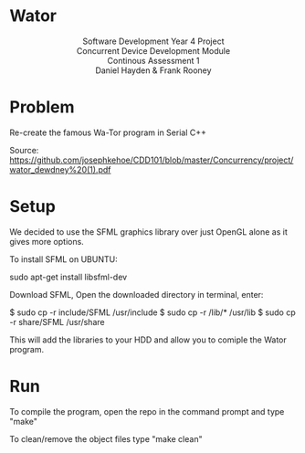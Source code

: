 # Wator
<center>Software Development Year 4 Project<br />
Concurrent Device Development Module<br />
Continous Assessment 1<br /> 
Daniel Hayden & Frank Rooney<br /></center>

# Problem

Re-create the famous Wa-Tor program in Serial C++

Source: https://github.com/josephkehoe/CDD101/blob/master/Concurrency/project/wator_dewdney%20(1).pdf


# Setup

We decided to use the SFML graphics library over just OpenGL alone as it gives more options.

To install SFML on UBUNTU:

sudo apt-get install libsfml-dev

Download SFML, Open the downloaded directory in terminal, enter:

$ sudo cp -r include/SFML /usr/include $ sudo cp -r /lib/* /usr/lib $ sudo cp -r share/SFML /usr/share

This will add the libraries to your HDD and allow you to comiple the Wator program.


# Run

To compile the program, open the repo in the command prompt and type "make"

To clean/remove the object files type "make clean"
